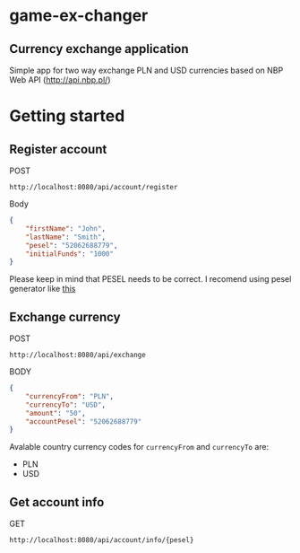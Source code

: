 # game-ex-changer
## Currency exchange application

Simple app for two way exchange PLN and USD currencies based on NBP Web API
(http://api.nbp.pl/)

# Getting started

## Register account
POST
```
http://localhost:8080/api/account/register
```
Body
```json
{
	"firstName": "John",
	"lastName": "Smith",
	"pesel": "52062688779",
	"initialFunds": "1000"
}
```

Please keep in mind that PESEL needs to be correct.
I recomend using pesel generator like [this](https://pesel.cstudios.pl/o-generatorze/generator-on-line)
## Exchange currency
POST
```
http://localhost:8080/api/exchange
```
BODY
```json
{
	"currencyFrom": "PLN",
	"currencyTo": "USD",
	"amount": "50",
	"accountPesel": "52062688779"
}
```
Avalable country currency codes for `currencyFrom` and `currencyTo` are:
* PLN
* USD

## Get account info
GET
```
http://localhost:8080/api/account/info/{pesel}
```
